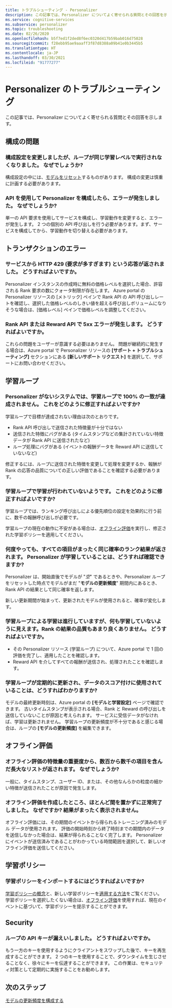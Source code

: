 ```yaml
---
title: トラブルシューティング - Personalizer
description: この記事では、Personalizer についてよく寄せられる質問とその回答を示します。
ms.service: cognitive-services
ms.subservice: personalizer
ms.topic: troubleshooting
ms.date: 02/26/2020
ms.openlocfilehash: b5f7ed1f2ded8f6ec0320d417b59bab016d75028
ms.sourcegitcommit: f28ebb95ae9aaaff3f87d8388a09b41e0b3445b5
ms.translationtype: HT
ms.contentlocale: ja-JP
ms.lasthandoff: 03/30/2021
ms.locfileid: "91777277"
---
```

# <a name="personalizer-troubleshooting"></a>Personalizer のトラブルシューティング

この記事では、Personalizer についてよく寄せられる質問とその回答を示します。

## <a name="configuration-issues"></a>構成の問題

### <a name="i-changed-a-configuration-setting-and-now-my-loop-isnt-performing-at-the-same-learning-level-what-happened"></a>構成設定を変更しましたが、ループが同じ学習レベルで実行されなくなりました。 なぜでしょうか?

構成設定の中には、[モデルをリセット](how-to-settings.md#settings-that-include-resetting-the-model)するものがあります。 構成の変更は慎重に計画する必要があります。

### <a name="when-configuring-personalizer-with-the-api-i-received-an-error-what-happened"></a>API を使用して Personalizer を構成したら、エラーが発生しました。 なぜでしょうか?

単一の API 要求を使用してサービスを構成し、学習動作を変更すると、エラーが発生します。 2 つの個別の API 呼び出しを行う必要があります。まず、サービスを構成してから、学習動作を切り替える必要があります。

## <a name="transaction-errors"></a>トランザクションのエラー

### <a name="i-get-an-http-429-too-many-requests-response-from-the-service-what-can-i-do"></a>サービスから HTTP 429 (要求が多すぎます) という応答が返されました。 どうすればよいですか。

Personalizer インスタンスの作成時に無料の価格レベルを選択した場合、許容される Rank 要求の数にクォータ制限が存在します。 Azure portal の Personalizer リソースの [メトリック] ペインで Rank API の API 呼び出しレートを確認し、選択した価格レベルのしきい値を超える呼び出しボリュームになりそうな場合は、[価格レベル] ペインで価格レベルを調整してください。

### <a name="im-getting-a-5xx-error-on-rank-or-reward-apis-what-should-i-do"></a>Rank API または Reward API で 5xx エラーが発生します。 どうすればよいですか。

これらの問題をユーザーが意識する必要はありません。 問題が継続的に発生する場合は、Azure portal で Personalizer リソースの **[サポート + トラブルシューティング]** セクションにある **[新しいサポート リクエスト]** を選択して、サポートにお問い合わせください。

## <a name="learning-loop"></a>学習ループ

### <a name="the-learning-loop-doesnt-attain-a-100-match-to-the-system-without-personalizer-how-do-i-fix-this"></a>Personalizer がないシステムでは、学習ループで 100% の一致が達成されません。 これをどのように修正すればよいですか?

学習ループで目標が達成されない理由は次のとおりです。
* Rank API 呼び出しで送信された特徴量が十分ではない
* 送信された特徴にバグがある (タイムスタンプなどの集計されていない特徴データが Rank API に送信されたなど)
* ループ処理にバグがある (イベントの報酬データを Reward API に送信していないなど)

修正するには、ループに送信された特徴を変更して処理を変更するか、報酬が Rank の応答の品質についての正しい評価であることを確認する必要があります。

### <a name="the-learning-loop-doesnt-seem-to-learn-how-do-i-fix-this"></a>学習ループで学習が行われていないようです。 これをどのように修正すればよいですか?

学習ループでは、ランキング呼び出しによる優先順位の設定を効果的に行う前に、数千の報酬呼び出しが必要です。

学習ループの現在の動作に不安がある場合は、[オフライン評価](concepts-offline-evaluation.md)を実行し、修正された学習ポリシーを適用してください。

### <a name="i-keep-getting-rank-results-with-all-the-same-probabilities-for-all-items-how-do-i-know-personalizer-is-learning"></a>何度やっても、すべての項目がまったく同じ確率のランク結果が返されます。 Personalizer が学習していることは、どうすれば確認できますか?

Personalizer は、開始直後でモデルが "_空_" であるときや、Personalizer ループをリセットした時点でモデルがまだ "**モデルの更新頻度**" 期間内にあるとき、Rank API の結果として同じ確率を返します。

新しい更新期間が始まって、更新されたモデルが使用されると、確率が変化します。

### <a name="the-learning-loop-was-learning-but-seems-to-not-learn-anymore-and-the-quality-of-the-rank-results-isnt-that-good-what-should-i-do"></a>学習ループによる学習は進行していますが、何も学習していないように見えます。Rank の結果の品質もあまり良くありません。 どうすればよいですか。

* その Personalizer リソース (学習ループ) について、Azure portal で 1 回の評価を完了し、適用したことを確認します。
* Reward API を介してすべての報酬が送信され、処理されたことを確認します。

### <a name="how-do-i-know-that-the-learning-loop-is-getting-updated-regularly-and-is-used-to-score-my-data"></a>学習ループが定期的に更新され、データのスコア付けに使用されていることは、どうすればわかりますか?

モデルの最終更新時刻は、Azure portal の **[モデルと学習設定]** ページで確認できます。 古いタイムスタンプが表示される場合、Rank と Reward の呼び出しを送信していないことが原因と考えられます。 サービスに受信データがなければ、学習は更新されません。 学習ループの更新頻度が不十分であると感じる場合は、ループの **[モデルの更新頻度]** を編集できます。

## <a name="offline-evaluations"></a>オフライン評価

### <a name="an-offline-evaluations-feature-importance-returns-a-long-list-with-hundreds-or-thousands-of-items-what-happened"></a>オフライン評価の特徴量の重要度から、数百から数千の項目を含んだ長大なリストが返されます。 なぜでしょうか?

一般に、タイムスタンプ、ユーザー ID、または、その他なんらかの粒度の細かい特徴が送信されたことが原因で発生します。

### <a name="i-created-an-offline-evaluation-and-it-succeeded-almost-instantly-why-is-that-i-dont-see-any-results"></a>オフライン評価を作成したところ、ほとんど間を置かずに正常完了しました。 なぜですか? 結果がまったく表示されません。

オフライン評価には、その期間のイベントから得られるトレーニング済みのモデル データが使用されます。 評価の開始時刻から終了時刻までの期間内のデータを送信しなかった場合は、結果が得られることなく完了します。 Personalizer にイベントが送信済みであることがわかっている時間範囲を選択して、新しいオフライン評価を送信してください。

## <a name="learning-policy"></a>学習ポリシー

### <a name="how-do-i-import-a-learning-policy"></a>学習ポリシーをインポートするにはどうすればよいですか?

[学習ポリシーの概念](concept-active-learning.md#understand-learning-policy-settings)と、新しい学習ポリシーを[適用する方法](how-to-manage-model.md)をご覧ください。 学習ポリシーを選択したくない場合は、[オフライン評価](how-to-offline-evaluation.md)を使用すれば、現在のイベントに基づいて、学習ポリシーを提示することができます。


## <a name="security"></a>Security

### <a name="the-api-key-for-my-loop-has-been-compromised-what-can-i-do"></a>ループの API キーが漏えいしました。 どうすればよいですか。

もう一方のキーを使用するようにクライアントをスワップした後で、キーを再生成することができます。 2 つのキーを使用することで、ダウンタイムを生じさせることなく、徐々にキーを伝達することができます。 この作業は、セキュリティ対策として定期的に実施することをお勧めします。


## <a name="next-steps"></a>次のステップ

[モデルの更新頻度を構成する](how-to-settings.md#model-update-frequency)